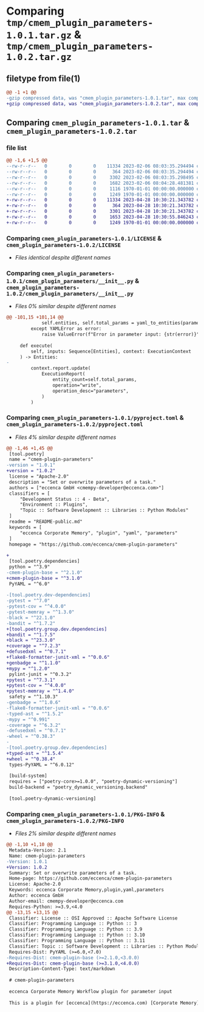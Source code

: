 # Comparing `tmp/cmem_plugin_parameters-1.0.1.tar.gz` & `tmp/cmem_plugin_parameters-1.0.2.tar.gz`

## filetype from file(1)

```diff
@@ -1 +1 @@
-gzip compressed data, was "cmem_plugin_parameters-1.0.1.tar", max compression
+gzip compressed data, was "cmem_plugin_parameters-1.0.2.tar", max compression
```

## Comparing `cmem_plugin_parameters-1.0.1.tar` & `cmem_plugin_parameters-1.0.2.tar`

### file list

```diff
@@ -1,6 +1,5 @@
--rw-r--r--   0        0        0    11334 2023-02-06 08:03:35.294494 cmem_plugin_parameters-1.0.1/LICENSE
--rw-r--r--   0        0        0      364 2023-02-06 08:03:35.294494 cmem_plugin_parameters-1.0.1/README-public.md
--rw-r--r--   0        0        0     3302 2023-02-06 08:03:35.298495 cmem_plugin_parameters-1.0.1/cmem_plugin_parameters/__init__.py
--rw-r--r--   0        0        0     1682 2023-02-06 08:04:28.481381 cmem_plugin_parameters-1.0.1/pyproject.toml
--rw-r--r--   0        0        0     1116 1970-01-01 00:00:00.000000 cmem_plugin_parameters-1.0.1/setup.py
--rw-r--r--   0        0        0     1249 1970-01-01 00:00:00.000000 cmem_plugin_parameters-1.0.1/PKG-INFO
+-rw-r--r--   0        0        0    11334 2023-04-28 10:30:21.343782 cmem_plugin_parameters-1.0.2/LICENSE
+-rw-r--r--   0        0        0      364 2023-04-28 10:30:21.343782 cmem_plugin_parameters-1.0.2/README-public.md
+-rw-r--r--   0        0        0     3301 2023-04-28 10:30:21.343782 cmem_plugin_parameters-1.0.2/cmem_plugin_parameters/__init__.py
+-rw-r--r--   0        0        0     1653 2023-04-28 10:30:55.846243 cmem_plugin_parameters-1.0.2/pyproject.toml
+-rw-r--r--   0        0        0     1249 1970-01-01 00:00:00.000000 cmem_plugin_parameters-1.0.2/PKG-INFO
```

### Comparing `cmem_plugin_parameters-1.0.1/LICENSE` & `cmem_plugin_parameters-1.0.2/LICENSE`

 * *Files identical despite different names*

### Comparing `cmem_plugin_parameters-1.0.1/cmem_plugin_parameters/__init__.py` & `cmem_plugin_parameters-1.0.2/cmem_plugin_parameters/__init__.py`

 * *Files 0% similar despite different names*

```diff
@@ -101,15 +101,14 @@
             self.entities, self.total_params = yaml_to_entities(parameters)
         except YAMLError as error:
             raise ValueError(f"Error in parameter input: {str(error)}") from error
 
     def execute(
         self, inputs: Sequence[Entities], context: ExecutionContext
     ) -> Entities:
-
         context.report.update(
             ExecutionReport(
                 entity_count=self.total_params,
                 operation="write",
                 operation_desc="parameters",
             )
         )
```

### Comparing `cmem_plugin_parameters-1.0.1/pyproject.toml` & `cmem_plugin_parameters-1.0.2/pyproject.toml`

 * *Files 4% similar despite different names*

```diff
@@ -1,46 +1,45 @@
 [tool.poetry]
 name = "cmem-plugin-parameters"
-version = "1.0.1"
+version = "1.0.2"
 license = "Apache-2.0"
 description = "Set or overwrite parameters of a task."
 authors = ["eccenca GmbH <cmempy-developer@eccenca.com>"]
 classifiers = [
     "Development Status :: 4 - Beta",
     "Environment :: Plugins",
     "Topic :: Software Development :: Libraries :: Python Modules"
 ]
 readme = "README-public.md"
 keywords = [
     "eccenca Corporate Memory", "plugin", "yaml", "parameters"
 ]
 homepage = "https://github.com/eccenca/cmem-plugin-parameters"
 
+
 [tool.poetry.dependencies]
 python = "^3.9"
-cmem-plugin-base = "^2.1.0"
+cmem-plugin-base = "^3.1.0"
 PyYAML = "^6.0"
 
-[tool.poetry.dev-dependencies]
-pytest = "^7.0"
-pytest-cov = "^4.0.0"
-pytest-memray = "^1.3.0"
-black = "^22.1.0"
-bandit = "^1.7.2"
+[tool.poetry.group.dev.dependencies]
+bandit = "^1.7.5"
+black = "^23.3.0"
+coverage = "^7.2.3"
+defusedxml = "^0.7.1"
+flake8-formatter-junit-xml = "^0.0.6"
+genbadge = "^1.1.0"
+mypy = "^1.2.0"
 pylint-junit = "^0.3.2"
+pytest = "^7.3.1"
+pytest-cov = "^4.0.0"
+pytest-memray = "^1.4.0"
 safety = "^1.10.3"
-genbadge = "^1.0.6"
-flake8-formatter-junit-xml = "^0.0.6"
-typed-ast = "^1.5.2"
-mypy = "^0.991"
-coverage = "^6.3.2"
-defusedxml = "^0.7.1"
-wheel = "^0.38.3"
-
-[tool.poetry.group.dev.dependencies]
+typed-ast = "^1.5.4"
+wheel = "^0.38.4"
 types-PyYAML = "^6.0.12"
 
 [build-system]
 requires = ["poetry-core>=1.0.0", "poetry-dynamic-versioning"]
 build-backend = "poetry_dynamic_versioning.backend"
 
 [tool.poetry-dynamic-versioning]
```

### Comparing `cmem_plugin_parameters-1.0.1/PKG-INFO` & `cmem_plugin_parameters-1.0.2/PKG-INFO`

 * *Files 2% similar despite different names*

```diff
@@ -1,10 +1,10 @@
 Metadata-Version: 2.1
 Name: cmem-plugin-parameters
-Version: 1.0.1
+Version: 1.0.2
 Summary: Set or overwrite parameters of a task.
 Home-page: https://github.com/eccenca/cmem-plugin-parameters
 License: Apache-2.0
 Keywords: eccenca Corporate Memory,plugin,yaml,parameters
 Author: eccenca GmbH
 Author-email: cmempy-developer@eccenca.com
 Requires-Python: >=3.9,<4.0
@@ -13,15 +13,15 @@
 Classifier: License :: OSI Approved :: Apache Software License
 Classifier: Programming Language :: Python :: 3
 Classifier: Programming Language :: Python :: 3.9
 Classifier: Programming Language :: Python :: 3.10
 Classifier: Programming Language :: Python :: 3.11
 Classifier: Topic :: Software Development :: Libraries :: Python Modules
 Requires-Dist: PyYAML (>=6.0,<7.0)
-Requires-Dist: cmem-plugin-base (>=2.1.0,<3.0.0)
+Requires-Dist: cmem-plugin-base (>=3.1.0,<4.0.0)
 Description-Content-Type: text/markdown
 
 # cmem-plugin-parameters
 
 eccenca Corporate Memory Workflow plugin for parameter input
 
 This is a plugin for [eccenca](https://eccenca.com) [Corporate Memory](https://documentation.eccenca.com).
```

